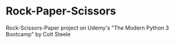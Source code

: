# Rock-Paper-Scissors
Rock-Scissors-Paper project on Udemy's "The Modern Python 3 Bootcamp" by Colt Steele
